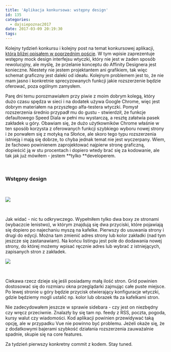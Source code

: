 ```yaml
---
title: 'Aplikacja konkursowa: wstępny design'
id: 135
categories:
  - dajsiepoznac2017
date: 2017-03-09 20:19:30
tags:
---
```


Kolejny tydzień konkursu i kolejny post na temat konkursowej aplikacji, [którą bliżej opisałem w poprzednim poście](http://arkadiuszm.pl/2017/03/aplikacja-konkursowa-wtyczka-do-google-chrome/). W tym wpisie zaprezentuje wstępny mock design interfejsu wtyczki, który nie jest w żaden sposób rewolucyjny, ale myślę, że przelanie konceptu do Affinity Designera jest konieczne. Niestety nie jestem projektantem ani grafikiem, tak więc schemat graficzny jest daleki od ideału. Kolejnym problemem jest to, że nie mam jasno i konkretnie sprecyzowanych funkcji jakie rozszerzenie będzie oferować, poza ogólnym zamysłem.

Parę dni temu porozmawiałem przy piwie z moim dobrym kolegą, który dużo czasu spędza w sieci i na dodatek używa Google Chrome, więc jest dobrym materiałem na przyszłego alfa-testera wtyczki. Pomysł rozszerzenia średnio przypadł mu do gustu - stwierdził, że funkcje defaultowego Speed Diala w pełni mu wystarczą, a resztę załatwia pasek zakładek u góry. Obawiam się, że dużo użytkowników Chrome właśnie w ten sposób korzysta z oferowanych funkcji szybkiego wyboru nowej strony i że porwałem się z motyką na Słońce, ale skoro tego typu rozszerzenia istnieją i mają się dobrze, to chyba jednak temat nie jest wyczerpany. Wiem, że fachowo powinienem zaprojektować najpierw stronę graficzną, dopieścić ją w stu procentach i dopiero wtedy brać się za kodowanie, ale tak jak już mówiłem - jestem **tylko **developerem.

&nbsp;

### Wstępny design

&nbsp;

![](http://arkadiuszm.pl/wp-content/uploads/2017/03/simple-speed-dial-300x188.png)

&nbsp;

Jak widać - nic tu odkrywczego. Wypełniłem tylko dwa boxy ze stronami (wybaczcie lenistwo), w którym znajdują się dwa przyciski, które pojawiają się dopiero po najechaniu myszą na kafelke. Pierwszy do usuwania strony i drugi do edycji. Można tam zmienić adres strony lub kolor zakładki (nad tym jeszcze się zastanawiam). Na końcu listingu jest pole do dodawania nowej strony, do której możemy wpisać ręcznie adres lub wybrać z istniejących, zapisanych stron z zakładek.

![](http://arkadiuszm.pl/wp-content/uploads/2017/03/simple-speed-dial-2-300x188.png)

&nbsp;

Ciekawa rzecz dzieje się jeśli posiadamy małą ilość stron. Grid powinien dostosować się do rozmiaru okna przeglądarki zajmując całe puste miejsce. Po lewej stronie u góry będzie przycisk otwierający konfiguracje wtyczki, gdzie będziemy mogli ustalić np. kolor lub obrazek tła za kafelkami stron.

Nie zadecydowałem jeszcze w sprawie sidebara - czy jest on niezbędny czy wręcz przeciwnie. Znalazły by się tam np. feedy z RSS, poczta, pogoda, kursy walut czy wiadomości. Kod aplikacji powinien przewidywać taką opcję, ale w przypadku Vue nie powinno być problemu. Jeżeli okaże się, że z dodatkowymi bajerami szybkość działania rozszerzenia zauważalnie spadnie, skupie się na core features.

Za tydzień pierwszy konkretny commit z kodem. Stay tuned.